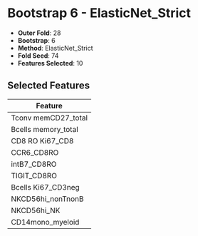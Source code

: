 # Bootstrap 6 - ElasticNet_Strict

- **Outer Fold**: 28
- **Bootstrap**: 6
- **Method**: ElasticNet_Strict
- **Fold Seed**: 74
- **Features Selected**: 10

## Selected Features

| Feature |
|---------|
| Tconv memCD27_total |
| Bcells memory_total |
| CD8 RO Ki67_CD8 |
| CCR6_CD8RO |
| intB7_CD8RO |
| TIGIT_CD8RO |
| Bcells Ki67_CD3neg |
| NKCD56hi_nonTnonB |
| NKCD56hi_NK |
| CD14mono_myeloid |
